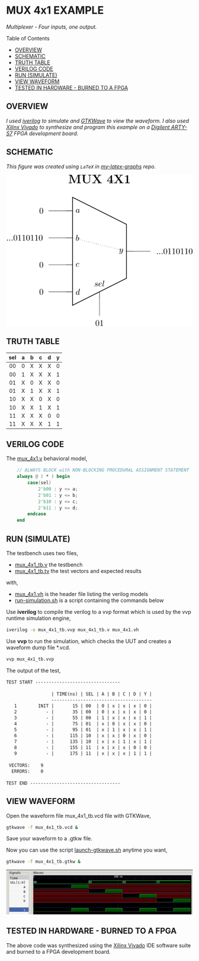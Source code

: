 # MUX 4x1 EXAMPLE

_Multiplexer - Four inputs, one output._

Table of Contents

* [OVERVIEW](https://github.com/JeffDeCola/my-verilog-examples/tree/master/combinational-logic/multiplexers-and-demultiplexers/mux_4x1#overview)
* [SCHEMATIC](https://github.com/JeffDeCola/my-verilog-examples/tree/master/combinational-logic/multiplexers-and-demultiplexers/mux_4x1#schematic)
* [TRUTH TABLE](https://github.com/JeffDeCola/my-verilog-examples/tree/master/combinational-logic/multiplexers-and-demultiplexers/mux_4x1#truth-table)
* [VERILOG CODE](https://github.com/JeffDeCola/my-verilog-examples/tree/master/combinational-logic/multiplexers-and-demultiplexers/mux_4x1#verilog-code)
* [RUN (SIMULATE)](https://github.com/JeffDeCola/my-verilog-examples/tree/master/combinational-logic/multiplexers-and-demultiplexers/mux_4x1#run-simulate)
* [VIEW WAVEFORM](https://github.com/JeffDeCola/my-verilog-examples/tree/master/combinational-logic/multiplexers-and-demultiplexers/mux_4x1#view-waveform)
* [TESTED IN HARDWARE - BURNED TO A FPGA](https://github.com/JeffDeCola/my-verilog-examples/tree/master/combinational-logic/multiplexers-and-demultiplexers/mux_4x1#tested-in-hardware---burned-to-a-fpga)

## OVERVIEW

_I used
[iverilog](https://github.com/JeffDeCola/my-cheat-sheets/tree/master/hardware/tools/simulation/iverilog-cheat-sheet)
to simulate and
[GTKWave](https://github.com/JeffDeCola/my-cheat-sheets/tree/master/hardware/tools/simulation/gtkwave-cheat-sheet)
to view the waveform. I also used
[Xilinx Vivado](https://github.com/JeffDeCola/my-cheat-sheets/tree/master/hardware/tools/synthesis/xilinx-vivado-cheat-sheet)
to synthesize and program this example on a
[Digilent ARTY-S7](https://github.com/JeffDeCola/my-cheat-sheets/tree/master/hardware/development/fpga-development-boards/digilent-arty-s7-cheat-sheet)
FPGA development board._

## SCHEMATIC

_This figure was created using `LaTeX` in
[my-latex-graphs](https://github.com/JeffDeCola/my-latex-graphs/tree/master/mathematics/applied/electrical-engineering/combinational-logic/mux-4x1)
repo._

<p align="center">
    <img src="svgs/mux-4x1.svg"
    align="middle"
</p>

## TRUTH TABLE

| sel   | a | b | c | d | y |
|:-----:|:-:|:-:|:-:|:-:|:-:|
| 00    | 0 | X | X | X | 0 |
| 00    | 1 | X | X | X | 1 |
| 01    | X | 0 | X | X | 0 |
| 01    | X | 1 | X | X | 1 |
| 10    | X | X | 0 | X | 0 |
| 10    | X | X | 1 | X | 1 |
| 11    | X | X | X | 0 | 0 |
| 11    | X | X | X | 1 | 1 |

## VERILOG CODE

The
[mux_4x1.v](https://github.com/JeffDeCola/my-verilog-examples/blob/master/combinational-logic/multiplexers-and-demultiplexers/mux_4x1/mux_4x1.v)
behavioral model,

```verilog
    // ALWAYS BLOCK with NON-BLOCKING PROCEDURAL ASSIGNMENT STATEMENT
    always @ ( * ) begin
        case(sel)
            2'b00 : y <= a;
            2'b01 : y <= b;
            2'b10 : y <= c;
            2'b11 : y <= d;
        endcase
    end
```

## RUN (SIMULATE)

The testbench uses two files,

* [mux_4x1_tb.v](https://github.com/JeffDeCola/my-verilog-examples/blob/master/combinational-logic/multiplexers-and-demultiplexers/mux_4x1/mux_4x1_tb.v)
  the testbench
* [mux_4x1_tb.tv](https://github.com/JeffDeCola/my-verilog-examples/blob/master/combinational-logic/multiplexers-and-demultiplexers/mux_4x1/mux_4x1_tb.tv)
  the test vectors and expected results

with,

* [mux_4x1.vh](https://github.com/JeffDeCola/my-verilog-examples/blob/master/combinational-logic/multiplexers-and-demultiplexers/mux_4x1/mux_4x1.vh)
  is the header file listing the verilog models
* [run-simulation.sh](https://github.com/JeffDeCola/my-verilog-examples/blob/master/combinational-logic/multiplexers-and-demultiplexers/mux_4x1/run-simulation.sh)
  is a script containing the commands below

Use **iverilog** to compile the verilog to a vvp format
which is used by the vvp runtime simulation engine,

```bash
iverilog -o mux_4x1_tb.vvp mux_4x1_tb.v mux_4x1.vh
```

Use **vvp** to run the simulation, which checks the UUT
and creates a waveform dump file *.vcd.

```bash
vvp mux_4x1_tb.vvp
```

The output of the test,

```text
TEST START --------------------------------

                 | TIME(ns) | SEL | A | B | C | D | Y |
                 --------------------------------------
   1        INIT |       15 | 00  | 0 | x | x | x | 0 |
   2           - |       35 | 00  | 0 | x | x | x | 0 |
   3           - |       55 | 00  | 1 | x | x | x | 1 |
   4           - |       75 | 01  | x | 0 | x | x | 0 |
   5           - |       95 | 01  | x | 1 | x | x | 1 |
   6           - |      115 | 10  | x | x | 0 | x | 0 |
   7           - |      135 | 10  | x | x | 1 | x | 1 |
   8           - |      155 | 11  | x | x | x | 0 | 0 |
   9           - |      175 | 11  | x | x | x | 1 | 1 |

 VECTORS:    9
  ERRORS:    0

TEST END ----------------------------------
```

## VIEW WAVEFORM

Open the waveform file mux_4x1_tb.vcd file with GTKWave,

```bash
gtkwave -f mux_4x1_tb.vcd &
```

Save your waveform to a .gtkw file.

Now you can use the script
[launch-gtkwave.sh](https://github.com/JeffDeCola/my-verilog-examples/blob/master/launch-GTKWave-script/launch-gtkwave.sh)
anytime you want,

```bash
gtkwave -f mux_4x1_tb.gtkw &
```

![mux_4x1-waveform.jpg](../../../docs/pics/combinational-logic/mux_4x1-waveform.jpg)

## TESTED IN HARDWARE - BURNED TO A FPGA

The above code was synthesized using the
[Xilinx Vivado](https://github.com/JeffDeCola/my-cheat-sheets/tree/master/hardware/tools/synthesis/xilinx-vivado-cheat-sheet)
IDE software suite and burned to a FPGA development board.
